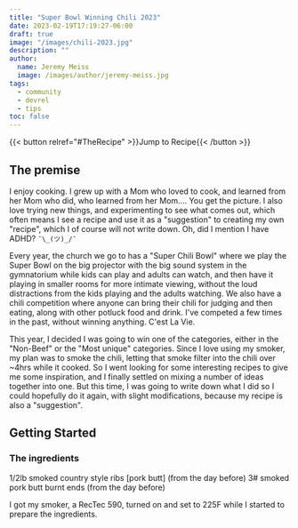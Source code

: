 ```yaml
---
title: "Super Bowl Winning Chili 2023"
date: 2023-02-19T17:19:27-06:00
draft: true
image: "/images/chili-2023.jpg"
description: ""
author:
  name: Jeremy Meiss
  image: /images/author/jeremy-meiss.jpg
tags:
  - community
  - devrel
  - tips
toc: false
---
```


{{< button relref="#TheRecipe" >}}Jump to Recipe{{< /button >}}  

## The premise

I enjoy cooking. I grew up with a Mom who loved to cook, and learned from her Mom who did, who learned from her Mom.... You get the picture. I also love trying new things, and experimenting to see what comes out, which often means I see a recipe and use it as a "suggestion" to creating my own "recipe", which I of course will not write down. Oh, did I mention I have ADHD?  `¯\_(ツ)_/¯`

Every year, the church we go to has a "Super Chili Bowl" where we play the Super Bowl on the big projector with the big sound system in the gymnatorium while kids can play and adults can watch, and then have it playing in smaller rooms for more intimate viewing, without the loud distractions from the kids playing and the adults watching. We also have a chili competition where anyone can bring their chili for judging and then eating, along with other potluck food and drink. I've competed a few times in the past, without winning anything. C'est La Vie.

This year, I decided I was going to win one of the categories, either in the "Non-Beef" or the "Most unique" categories. Since I love using my smoker, my plan was to smoke the chili, letting that smoke filter into the chili over ~4hrs while it cooked. So I went looking for some interesting recipes to give me some inspiration, and I finally settled on mixing a number of ideas together into one. But this time, I was going to write down what I did so I could hopefully do it again, with slight modifications, because my recipe is also a "suggestion".

## Getting Started

### The ingredients

1/2lb smoked country style ribs [pork butt] (from the day before)
3# smoked pork butt burnt ends (from the day before)


I got my smoker, a RecTec 590, turned on and set to 225F while I started to prepare the ingredients.